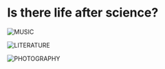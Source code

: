 # Is there life after science?

![MUSIC](https://user-images.githubusercontent.com/102796577/205508655-ab51e0af-ac2c-42ad-863d-d4172de3668b.png)


![LITERATURE](https://user-images.githubusercontent.com/102796577/205509124-311ea338-5f08-4ff1-9842-aa97b36185fe.png)


![PHOTOGRAPHY](https://user-images.githubusercontent.com/102796577/205509496-d7c0c987-5370-41ee-89f9-d96789f821a1.png)
